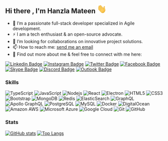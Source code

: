 <!--
**hanzlamateen/hanzlamateen** is a ✨ _special_ ✨ repository because its `README.md` (this file) appears on your GitHub profile.

Here are some ideas to get you started:

- 🔭 I’m currently working on ...
- 🌱 I’m currently learning ...
- 👯 I’m looking to collaborate on ...
- 🤔 I’m looking for help with ...
- 💬 Ask me about ...
- 📫 How to reach me: ...
- 😄 Pronouns: ...
- ⚡ Fun fact: ...
-->
## Hi there , I'm Hanzla Mateen <img src="https://raw.githubusercontent.com/hanzlamateen/hanzlamateen/master/wave.gif" width="30">
- 🔭 I’m a passionate full-stack developer specialized in Agile development.
- ⚡ I am a tech enthusiast & an open-source advocate.
- 👯 I’m looking for collaborations on innovative project solutions.
- 📫 How to reach me: <a href="mailto:hanzlamateen@live.com">send me an email</a>
- 💬 Find out more about me & feel free to connect with me here:

[![Linkedin Badge](https://img.shields.io/badge/-hanzlamateen-blue?style=flat-square&logo=Linkedin&logoColor=white&link=https://www.linkedin.com/in/hanzlamateen/)](https://www.linkedin.com/in/hanzlamateen/)
[![Instagram Badge](https://img.shields.io/badge/-hanzla_mateen-purple?style=flat-square&logo=instagram&logoColor=white&link=https://instagram.com/hanzla_mateen/)](https://instagram.com/hanzla_mateen)
[![Twitter Badge](https://img.shields.io/badge/-hanzlamateen-blue?style=flat-square&logo=twitter&logoColor=white&link=https://www.twitter.com/hanzlamateen/)](https://www.twitter.com/hanzlamateen/)
[![Facebook Badge](https://img.shields.io/badge/-hanzlamateen-2374E1?style=flat-square&logo=facebook&logoColor=white&link=https://www.facebook.com/hanzlamateen/)](https://www.facebook.com/hanzlamateen/)
[![Skype Badge](https://img.shields.io/badge/-hanzlarocks-0078ca?style=flat-square&logo=skype&logoColor=white&link=skype:hanzlarocks?userinfo)](skype:hanzlarocks?userinfo)
[![Discord Badge](https://img.shields.io/badge/-hanzlamateen-5865f2?style=flat-square&logo=discord&logoColor=white&link=https://discord.com/users/586521774708228117?userinfo)](https://discord.com/users/586521774708228117)
[![Outlook Badge](https://img.shields.io/badge/-hanzlamateen@live.com-c14438?style=flat-square&logo=microsoftoutlook&logoColor=white&link=mailto:hanzlamateen@live.com)](mailto:hanzlamateen@live.com)


### Skills
![TypeScript](https://img.shields.io/badge/-TypeScript-007ACC?style=flat-square&logo=typescript)
![JavaScript](https://img.shields.io/badge/-JavaScript-black?style=flat-square&logo=javascript)
![Nodejs](https://img.shields.io/badge/-Nodejs-black?style=flat-square&logo=Node.js)
![React](https://img.shields.io/badge/-React-black?style=flat-square&logo=react)
![Electron](https://img.shields.io/badge/-Electron-black?style=flat-square&logo=electron)
![HTML5](https://img.shields.io/badge/-HTML5-E34F26?style=flat-square&logo=html5&logoColor=white)
![CSS3](https://img.shields.io/badge/-CSS3-1572B6?style=flat-square&logo=css3)
![Bootstrap](https://img.shields.io/badge/-Bootstrap-563D7C?style=flat-square&logo=bootstrap)
![MongoDB](https://img.shields.io/badge/-MongoDB-black?style=flat-square&logo=mongodb)
![Redis](https://img.shields.io/badge/-Redis-black?style=flat-square&logo=Redis)
![ElasticSearch](https://img.shields.io/badge/-ElasticSearch-005571?style=flat-square&logo=elasticsearch)
![GraphQL](https://img.shields.io/badge/-GraphQL-E10098?style=flat-square&logo=graphql)
![Apollo GraphQL](https://img.shields.io/badge/-Apollo%20GraphQL-311C87?style=flat-square&logo=apollo-graphql)
![PostgreSQL](https://img.shields.io/badge/-PostgreSQL-336791?style=flat-square&logo=postgresql)
![MySQL](https://img.shields.io/badge/-MySQL-black?style=flat-square&logo=mysql)
![Docker](https://img.shields.io/badge/-Docker-black?style=flat-square&logo=docker)
![DigitalOcean](https://img.shields.io/badge/-Digital%20Ocean-darkblue?style=flat-square&logo=digitalocean)
![Amazon AWS](https://img.shields.io/badge/Amazon%20AWS-232F3E?style=flat-square&logo=amazon-aws)
![Microsoft Azure](https://img.shields.io/badge/Microsoft%20Azure-232F7E?style=flat-square&logo=microsoft-azure)
![Google Cloud](https://img.shields.io/badge/Google%20Cloud-black?style=flat-square&logo=google-cloud)
![Git](https://img.shields.io/badge/-Git-black?style=flat-square&logo=git)
![GitHub](https://img.shields.io/badge/-GitHub-181717?style=flat-square&logo=github)


### Stats
[![GitHub stats](https://github-readme-stats.vercel.app/api?username=hanzlamateen&hide=stars&?count_private=true&show_icons=true&theme=radical)](https://github.com/anuraghazra/github-readme-stats)
[![Top Langs](https://github-readme-stats.vercel.app/api/top-langs/?username=hanzlamateen&layout=compact&theme=radical )](https://github.com/anuraghazra/github-readme-stats)
